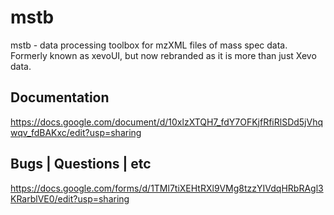 # mstb
mstb - data processing toolbox for mzXML files of mass spec data.
Formerly known as xevoUI, but now rebranded as it is more than just Xevo data.

## Documentation
https://docs.google.com/document/d/10xlzXTQH7_fdY7OFKjfRfiRlSDd5jVhqwqv_fdBAKxc/edit?usp=sharing

## Bugs | Questions | etc
https://docs.google.com/forms/d/1TMl7tiXEHtRXl9VMg8tzzYIVdqHRbRAgl3KRarblVE0/edit?usp=sharing

